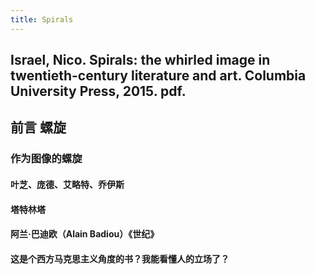 ```yaml
---
title: Spirals
---
```


## Israel, Nico. Spirals: the whirled image in twentieth-century literature and art. Columbia University Press, 2015. pdf.
## 前言 螺旋
### 作为图像的螺旋
#### 叶芝、庞德、艾略特、乔伊斯
#### 塔特林塔
#### 阿兰·巴迪欧（Alain Badiou）《世纪》
#### 这是个西方马克思主义角度的书？我能看懂人的立场了？
